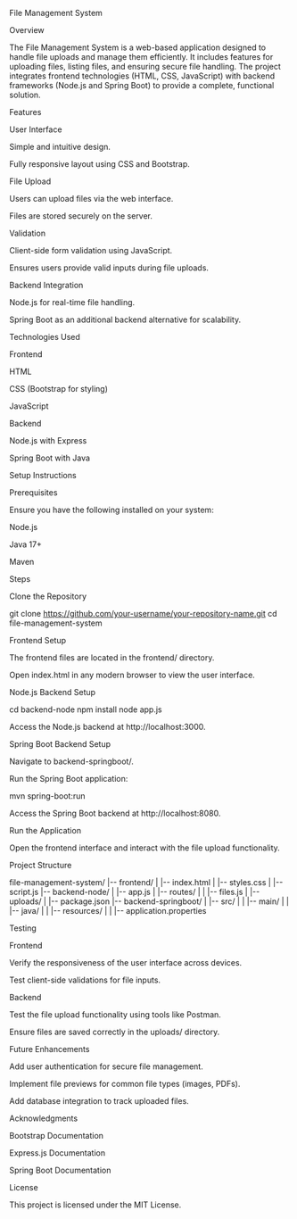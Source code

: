 File Management System

Overview

The File Management System is a web-based application designed to handle file uploads and manage them efficiently. It includes features for uploading files, listing files, and ensuring secure file handling. The project integrates frontend technologies (HTML, CSS, JavaScript) with backend frameworks (Node.js and Spring Boot) to provide a complete, functional solution.

Features

User Interface

Simple and intuitive design.

Fully responsive layout using CSS and Bootstrap.

File Upload

Users can upload files via the web interface.

Files are stored securely on the server.

Validation

Client-side form validation using JavaScript.

Ensures users provide valid inputs during file uploads.

Backend Integration

Node.js for real-time file handling.

Spring Boot as an additional backend alternative for scalability.

Technologies Used

Frontend

HTML

CSS (Bootstrap for styling)

JavaScript

Backend

Node.js with Express

Spring Boot with Java

Setup Instructions

Prerequisites

Ensure you have the following installed on your system:

Node.js

Java 17+

Maven

Steps

Clone the Repository

git clone https://github.com/your-username/your-repository-name.git
cd file-management-system

Frontend Setup

The frontend files are located in the frontend/ directory.

Open index.html in any modern browser to view the user interface.

Node.js Backend Setup

cd backend-node
npm install
node app.js

Access the Node.js backend at http://localhost:3000.

Spring Boot Backend Setup

Navigate to backend-springboot/.

Run the Spring Boot application:

mvn spring-boot:run

Access the Spring Boot backend at http://localhost:8080.

Run the Application

Open the frontend interface and interact with the file upload functionality.

Project Structure

file-management-system/
|-- frontend/
|   |-- index.html
|   |-- styles.css
|   |-- script.js
|-- backend-node/
|   |-- app.js
|   |-- routes/
|   |   |-- files.js
|   |-- uploads/
|   |-- package.json
|-- backend-springboot/
|   |-- src/
|   |   |-- main/
|   |       |-- java/
|   |       |-- resources/
|   |           |-- application.properties

Testing

Frontend

Verify the responsiveness of the user interface across devices.

Test client-side validations for file inputs.

Backend

Test the file upload functionality using tools like Postman.

Ensure files are saved correctly in the uploads/ directory.

Future Enhancements

Add user authentication for secure file management.

Implement file previews for common file types (images, PDFs).

Add database integration to track uploaded files.

Acknowledgments

Bootstrap Documentation

Express.js Documentation

Spring Boot Documentation

License

This project is licensed under the MIT License.

